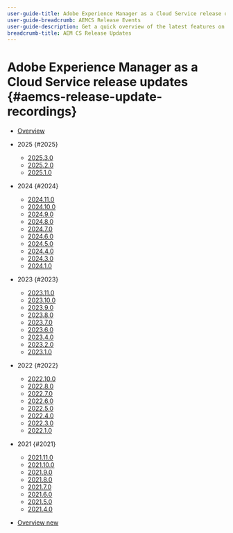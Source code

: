 ```yaml
---
user-guide-title: Adobe Experience Manager as a Cloud Service release overview
user-guide-breadcrumb: AEMCS Release Events
user-guide-description: Get a quick overview of the latest features on Adobe Experience Manager as a Cloud Service
breadcrumb-title: AEM CS Release Updates
---
```


# Adobe Experience Manager as a Cloud Service release updates {#aemcs-release-update-recordings}

+ [Overview](overview.md)

+ 2025 {#2025}
  + [2025.3.0](2025/2025-3-0.md)
  + [2025.2.0](2025/2025-2-0.md)
  + [2025.1.0](2025/2025-1-0.md)
+ 2024 {#2024}
  + [2024.11.0](2024/2024-11-0.md)
  + [2024.10.0](2024/2024-10-0.md)
  + [2024.9.0](2024/2024-9-0.md)
  + [2024.8.0](2024/2024-8-0.md)
  + [2024.7.0](2024/2024-7-0.md)
  + [2024.6.0](2024/2024-6-0.md)
  + [2024.5.0](2024/2024-5-0.md)
  + [2024.4.0](2024/2024-4-0.md)
  + [2024.3.0](2024/2024-3-0.md)
  + [2024.1.0](2024/2024-1-0.md)
+ 2023 {#2023}
  + [2023.11.0](2023/2023-11-0.md)
  + [2023.10.0](2023/2023-10-0.md)
  + [2023.9.0](2023/2023-9-0.md)
  + [2023.8.0](2023/2023-8-0.md)
  + [2023.7.0](2023/2023-7-0.md)
  + [2023.6.0](2023/2023-6-0.md)
  + [2023.4.0](2023/2023-4-0.md)
  + [2023.2.0](2023/2023-2-0.md)
  + [2023.1.0](2023/2023-1-0.md)
+ 2022 {#2022}
  + [2022.10.0](2022/2022-10-0.md)
  + [2022.8.0](2022/2022-8-0.md)
  + [2022.7.0](2022/2022-7-0.md)
  + [2022.6.0](2022/2022-6-0.md)
  + [2022.5.0](2022/2022-5-0.md)
  + [2022.4.0](2022/2022-4-0.md)
  + [2022.3.0](2022/2022-3-0.md)
  + [2022.1.0](2022/2022-1-0.md)
+ 2021 {#2021}
  + [2021.11.0](2021/2021-11-0.md)
  + [2021.10.0](2021/2021-10-0.md)
  + [2021.9.0](2021/2021-9-0.md)
  + [2021.8.0](2021/2021-8-0.md)
  + [2021.7.0](2021/2021-7-0.md)
  + [2021.6.0](2021/2021-6-0.md)
  + [2021.5.0](2021/2021-5-0.md)
  + [2021.4.0](2021/2021-4-0.md)

+ [Overview new](overview-test.md)
